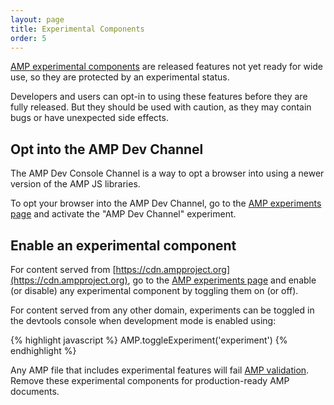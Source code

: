 ```yaml
---
layout: page
title: Experimental Components
order: 5
---
```


[AMP experimental components](https://github.com/ampproject/amphtml/tree/master/tools/experiments)
are released features not yet ready for wide use, so they are protected by an experimental status.

Developers and users can opt-in to using these features before they are fully released.
But they should be used with caution, as they may contain bugs or have unexpected side effects.

## Opt into the AMP Dev Channel

The AMP Dev Console Channel is a way to opt a browser into using a newer version of the AMP JS libraries.

To opt your browser into the AMP Dev Channel,
go to the [AMP experiments page](https://cdn.ampproject.org/experiments.html)
and activate the "AMP Dev Channel" experiment.

## Enable an experimental component

For content served from [https://cdn.ampproject.org](https://cdn.ampproject.org),
go to the [AMP experiments page](https://cdn.ampproject.org/experiments.html)
and enable (or disable) any experimental component by toggling them on (or off).

For content served from any other domain, experiments can be toggled in the devtools console when development mode is enabled using:

{% highlight javascript %}
AMP.toggleExperiment('experiment')
{% endhighlight %}

Any AMP file that includes experimental features will fail
[AMP validation](/docs/guides/validate.html).
Remove these experimental components for production-ready AMP documents.
